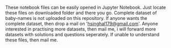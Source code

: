 These notebook files can be easily opened in Jupyter Notebook. Just locate these files on downloaded folder and there you go.
Complete dataset of baby-names is not uploaded on this repository. If anyone wants the complete dataset, then drop a mail on 'hsinghal179@gmail.com'.
Anyone interested in practising more datasets, then mail me, i will forward more datasets with solutions and questions seperately.
If unable to understand these files, then mail me.
